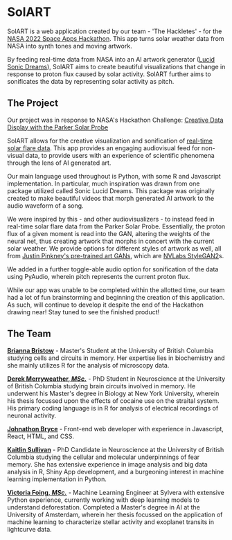 # SolART
SolART is a web application created by our team - 'The Hackletes' - for the [NASA 2022 Space Apps Hackathon](https://2022.spaceappschallenge.org/challenges/2022-challenges/creative-data-display/teams/the-hackletes/project). This app  turns solar weather data from NASA into synth tones and moving artwork.   
  
By feeding real-time data from NASA into an AI artwork generator ([Lucid Sonic Dreams](https://github.com/mikaelalafriz/lucid-sonic-dreams)), SolART aims to create beautiful visualizations that change in response to proton flux caused by solar activity. SolART further aims to sonificates the data by representing solar activity as pitch.  
  

## The Project  
Our project was in response to NASA's Hackathon Challenge: [Creative Data Display with the Parker Solar Probe](https://2022.spaceappschallenge.org/challenges/2022-challenges/creative-data-display/details)  
  
SolART allows for the creative visualization and sonification of [real-time solar flare data](https://api.nasa.gov/). This app provides an engaging audiovisual feed for non-visual data, to provide users with an experience of scientific phenomena through the lens of AI generated art.  
  
Our main language used throughout is Python, with some R and Javascript implementation. In particular, much inspiration was drawn from one package utilized called Sonic Lucid Dreams. This package was originally created to make beautiful videos that morph generated AI artwork to the audio waveform of a song.  
  
We were inspired by this - and other audiovisualizers - to instead feed in real-time solar flare data from the Parker Solar Probe. Essentially, the proton flux of a given moment is read into the GAN, altering the weights of the neural net, thus creating artwork that morphs in concert with the current solar weather. We provide options for different styles of artwork as well, all from [Justin Pinkney's pre-trained art GANs](https://github.com/justinpinkney/awesome-pretrained-stylegan2), which are [NVLabs StyleGAN2](https://github.com/NVlabs/stylegan2)s.  
  
We added in a further toggle-able audio option for sonification of the data using PyAudio, wherein pitch represents the current proton flux.  
  
While our app was unable to be completed within the allotted time, our team had a lot of fun brainstorming and beginning the creation of this application. As such, will continue to develop it despite the end of the Hackathon drawing near! Stay tuned to see the finished product!   

## The Team  
[**Brianna Bristow**](https://scholar.google.com/citations?user=QIQhgnUAAAAJ&hl=en) - Master's Student at the University of British Columbia studying cells and circuits in memory. Her expertise lies in biochemistry and she mainly utilizes R for the analysis of microscopy data.  
  
[**Derek Merryweather, _MSc._**](https://twitter.com/dmerryweather21) - PhD Student in Neuroscience at the University of British Columbia studying brain circuits involved in memory. He underwent his Master's degree in Biology at New York University, wherein his thesis focussed upon the effects of cocaine use on the straital system. His primary coding language is in R for analysis of electrical recordings of neuronal activity.  
  
[**Johnathon Bryce**](https://github.com/johnathanbryce) - Front-end web developer with experience in Javascript, React, HTML, and CSS.  
  
[**Kaitlin Sullivan**](https://scholar.google.com/citations?user=1d7V5AwAAAAJ&hl=en) - PhD Candidate in Neuroscience at the University of British Columbia studying the cellular and molecular underpinnings of fear memory. She has extensive experience in image analysis and big data analysis in R, Shiny App development, and a burgeoning interest in machine learning implementation in Python.   
  
[**Victoria Foing, _MSc._**](https://twitter.com/victoriafoing?lang=en) - Machine Learning Engineer at Sylvera with extensive Python experience, currently working with deep learning models to understand deforestation. Completed a Master's degree in AI at the University of Amsterdam, wherein her thesis focussed on the application of machine learning to characterize stellar activity and exoplanet transits in lightcurve data.   
  




